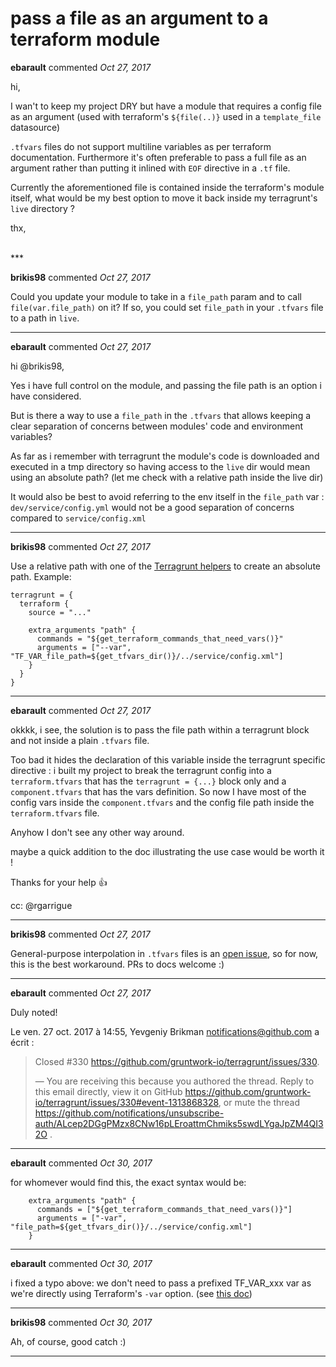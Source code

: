 # pass a file as an argument to a terraform module

**ebarault** commented *Oct 27, 2017*

hi,

I wan't to keep my project DRY but have a module that requires a config file as an argument (used with terraform's `${file(..)}` used in a `template_file` datasource)

`.tfvars` files do not support multiline variables as per terraform documentation.
Furthermore it's often preferable to pass a full file as an argument rather than putting it inlined with `EOF` directive in a `.tf` file.

Currently the aforementioned file is contained inside the terraform's module itself, what would be my best option to move it back inside my terragrunt's `live` directory ? 

thx,

<br />
***


**brikis98** commented *Oct 27, 2017*

Could you update your module to take in a `file_path` param and to call `file(var.file_path)` on it? If so, you could set `file_path` in your `.tfvars` file to a path in `live`.
***

**ebarault** commented *Oct 27, 2017*

hi @brikis98,

Yes i have full control on the module, and passing the file path is an option i have considered.

But is there a way to use a `file_path` in the `.tfvars` that allows keeping a clear separation of concerns between modules' code and environment variables?

As far as i remember with terragrunt the module's code is downloaded and executed in a tmp directory so having access to the `live` dir would mean using an absolute path?
(let me check with a relative path inside the live dir)

It would also be best to avoid referring to the env itself in the `file_path` var : `dev/service/config.yml` would not be a good separation of concerns compared to `service/config.xml`


***

**brikis98** commented *Oct 27, 2017*

Use a relative path with one of the [Terragrunt helpers](https://github.com/gruntwork-io/terragrunt#interpolation-syntax) to create an absolute path. Example:

```hcl
terragrunt = {
  terraform {
    source = "..."

    extra_arguments "path" {
      commands = "${get_terraform_commands_that_need_vars()}"
      arguments = ["--var", "TF_VAR_file_path=${get_tfvars_dir()}/../service/config.xml"]
    }
  }
}
```
***

**ebarault** commented *Oct 27, 2017*

okkkk, i see, the solution is to pass the file path within a terragrunt block and not inside a plain `.tfvars` file. 

Too bad it hides the declaration of this variable inside the terragrunt specific directive : 
i built my project to break the terragrunt config into a `terraform.tfvars` that has the `terragrunt = {...}` block only and a `component.tfvars` that has the vars definition. So now I have most of the config vars inside the `component.tfvars` and the config file path inside the `terraform.tfvars` file.

Anyhow I don't see any other way around. 

maybe a quick addition to the doc illustrating the use case would be worth it !

Thanks for your help 👍 

cc: @rgarrigue
***

**brikis98** commented *Oct 27, 2017*

General-purpose interpolation in `.tfvars` files is an [open issue](https://github.com/gruntwork-io/terragrunt/issues/132), so for now, this is the best workaround. PRs to docs welcome :)
***

**ebarault** commented *Oct 27, 2017*

Duly noted!

Le ven. 27 oct. 2017 à 14:55, Yevgeniy Brikman <notifications@github.com> a
écrit :

> Closed #330 <https://github.com/gruntwork-io/terragrunt/issues/330>.
>
> —
> You are receiving this because you authored the thread.
> Reply to this email directly, view it on GitHub
> <https://github.com/gruntwork-io/terragrunt/issues/330#event-1313868328>,
> or mute the thread
> <https://github.com/notifications/unsubscribe-auth/ALcep2DGgPMzx8CNw16pLEroattmChmiks5swdLYgaJpZM4QI32O>
> .
>

***

**ebarault** commented *Oct 30, 2017*

for whomever would find this, the exact syntax would be:
```
    extra_arguments "path" {
      commands = ["${get_terraform_commands_that_need_vars()}"]
      arguments = ["-var", "file_path=${get_tfvars_dir()}/../service/config.xml"]
    }
```
***

**ebarault** commented *Oct 30, 2017*

i fixed a typo above: we don't need to pass a prefixed TF_VAR_xxx var as we're directly using Terraform's `-var` option. (see [this doc](https://www.terraform.io/intro/getting-started/variables.html#command-line-flags))
***

**brikis98** commented *Oct 30, 2017*

Ah, of course, good catch :)
***

